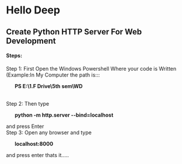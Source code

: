 # Hello Deep

## Create Python HTTP Server For Web Development<br>
#### Steps:<br>
Step 1:
First Open the Windows Powershell Where your code is Written  (Example:In My Computer the path is:::<b><ul>PS E:\1.F Drive\5th sem\WD</ul></b><br>
Step 2:
Then type<b><ul>python -m http.server --bind=localhost</ul></b>and press Enter<br>
Step 3:
Open any browser and type <b><ul>localhost:8000</ul></b>and press enter thats it.....<br>
